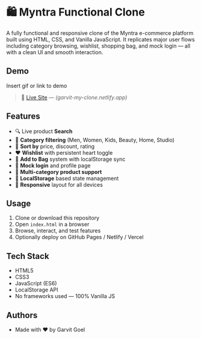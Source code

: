 
# 🛍️ Myntra Functional Clone

A fully functional and responsive clone of the Myntra e-commerce platform built using HTML, CSS, and Vanilla JavaScript. It replicates major user flows including category browsing, wishlist, shopping bag, and mock login — all with a clean UI and smooth interaction.


## Demo

Insert gif or link to demo

> 🔗 [Live Site](#) — *(garvit-my-clone.netlify.app)*

## Features
- 🔍 Live product **Search**
- 📂 **Category filtering** (Men, Women, Kids, Beauty, Home, Studio)
- 🔄 **Sort by** price, discount, rating
- ❤️ **Wishlist** with persistent heart toggle
- 🛒 **Add to Bag** system with localStorage sync
- 🔐 **Mock login** and profile page
- 🧠 **Multi-category product support**
- 💾 **LocalStorage** based state management
- 📱 **Responsive** layout for all devices
 

## Usage
1. Clone or download this repository
2. Open `index.html` in a browser
3. Browse, interact, and test features
4. Optionally deploy on GitHub Pages / Netlify / Vercel







## Tech Stack

- HTML5
- CSS3
- JavaScript (ES6)
- LocalStorage API
- No frameworks used — 100% Vanilla JS


## Authors

- Made with ❤️ by Garvit Goel

